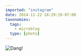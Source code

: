 ```yaml
---
imported: "instagram"
date: 2014-11-22 18:29:19-07:00
taxonomies:
  tags:
    - microblog
  type: [photo]
---
```

![Dang!](/media/images/photos/2014/11/7c2d070e6956e0e784aee12cbfabd35d.jpg)

